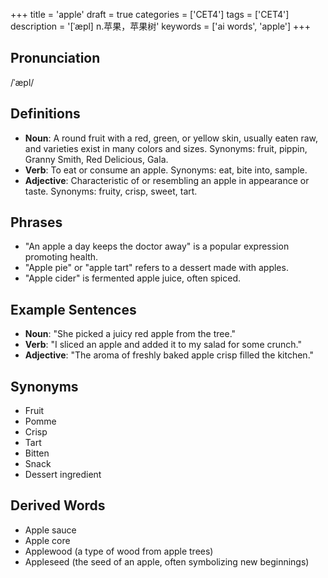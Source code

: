 +++
title = 'apple'
draft = true
categories = ['CET4']
tags = ['CET4']
description = '[ˈæpl] n.苹果，苹果树'
keywords = ['ai words', 'apple']
+++

## Pronunciation
/ˈæpl/

## Definitions
- **Noun**: A round fruit with a red, green, or yellow skin, usually eaten raw, and varieties exist in many colors and sizes. Synonyms: fruit, pippin, Granny Smith, Red Delicious, Gala.
- **Verb**: To eat or consume an apple. Synonyms: eat, bite into, sample.
- **Adjective**: Characteristic of or resembling an apple in appearance or taste. Synonyms: fruity, crisp, sweet, tart.

## Phrases
- "An apple a day keeps the doctor away" is a popular expression promoting health.
- "Apple pie" or "apple tart" refers to a dessert made with apples.
- "Apple cider" is fermented apple juice, often spiced.

## Example Sentences
- **Noun**: "She picked a juicy red apple from the tree."
- **Verb**: "I sliced an apple and added it to my salad for some crunch."
- **Adjective**: "The aroma of freshly baked apple crisp filled the kitchen."

## Synonyms
- Fruit
- Pomme
- Crisp
- Tart
- Bitten
- Snack
- Dessert ingredient

## Derived Words
- Apple sauce
- Apple core
- Applewood (a type of wood from apple trees)
- Appleseed (the seed of an apple, often symbolizing new beginnings)
